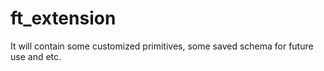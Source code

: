 # ft_extension

It will contain some customized primitives, some saved schema for future use and etc.

